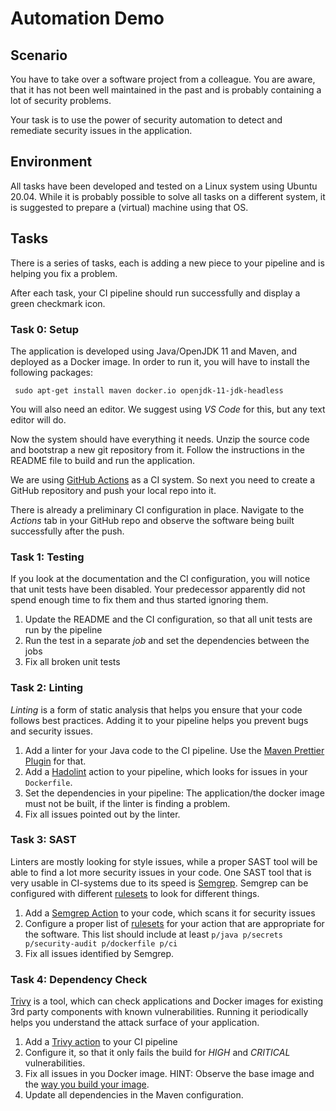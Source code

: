 # Automation Demo

## Scenario

You have to take over a software project from a colleague.
You are aware, that it has not been well maintained in the past and is probably containing a lot of security problems.

Your task is to use the power of security automation to detect and remediate security issues in the application.

## Environment

All tasks have been developed and tested on a Linux system using Ubuntu 20.04.
While it is probably possible to solve all tasks on a different system, it is suggested to prepare a (virtual) machine using that OS.

## Tasks

There is a series of tasks, each is adding a new piece to your pipeline and is helping you fix a problem.

After each task, your CI pipeline should run successfully and display a green checkmark icon.

### Task 0: Setup

The application is developed using Java/OpenJDK 11 and Maven, and deployed as a Docker image.
In order to run it, you will have to install the following packages:

     sudo apt-get install maven docker.io openjdk-11-jdk-headless

You will also need an editor.
We suggest using *VS Code* for this, but any text editor will do.

Now the system should have everything it needs.
Unzip the source code and bootstrap a new git repository from it.
Follow the instructions in the README file to build and run the application.

We are using [GitHub Actions][1] as a CI system. So next you need to create a GitHub repository and push your local repo into it.

There is already a preliminary CI configuration in place. 
Navigate to the *Actions* tab in your GitHub repo and observe the software being built successfully after the push.

### Task 1: Testing

If you look at the documentation and the CI configuration, you will notice that unit tests have been disabled.
Your predecessor apparently did not spend enough time to fix them and thus started ignoring them.

1. Update the README and the CI configuration, so that all unit tests are run by the pipeline
2. Run the test in a separate *job* and set the dependencies between the jobs
3. Fix all broken unit tests

### Task 2: Linting

*Linting* is a form of static analysis that helps you ensure that your code follows best practices.
Adding it to your pipeline helps you prevent bugs and security issues.

1. Add a linter for your Java code to the CI pipeline. Use the [Maven Prettier Plugin][2] for that.
2. Add a [Hadolint][3] action to your pipeline, which looks for issues in your `Dockerfile`.
3. Set the dependencies in your pipeline: The application/the docker image must not be built, if the linter is finding a problem.
4. Fix all issues pointed out by the linter.

### Task 3: SAST

Linters are mostly looking for style issues, while a proper SAST tool will be able to find a lot more security issues in your code.
One SAST tool that is very usable in CI-systems due to its speed is [Semgrep][4].
Semgrep can be configured with different [rulesets][5] to look for different things.

1. Add a [Semgrep Action][5] to your code, which scans it for security issues
2. Configure a proper list of [rulesets][5] for your action that are appropriate for the software. This list should include at least `p/java p/secrets p/security-audit p/dockerfile p/ci`
3. Fix all issues identified by Semgrep.

### Task 4: Dependency Check

[Trivy][6] is a tool, which can check applications and Docker images for existing 3rd party components with known vulnerabilities.
Running it periodically helps you understand the attack surface of your application.

1. Add a [Trivy action][7] to your CI pipeline
2. Configure it, so that it only fails the build for *HIGH* and *CRITICAL* vulnerabilities.
3. Fix all issues in you Docker image. HINT: Observe the base image and the [way you build your image][8].
4. Update all dependencies in the Maven configuration.

[1]: https://github.com/features/actions
[2]: https://github.com/HubSpot/prettier-maven-plugin
[3]: https://github.com/marketplace/actions/hadolint-action
[4]: https://semgrep.dev
[5]: https://semgrep.dev/docs/semgrep-ci/overview/#github-actions
[6]: https://aquasecurity.github.io/trivy/latest
[7]: https://aquasecurity.github.io/trivy/latest/docs/integrations/github-actions/
[8]: https://docs.docker.com/develop/develop-images/multistage-build/

